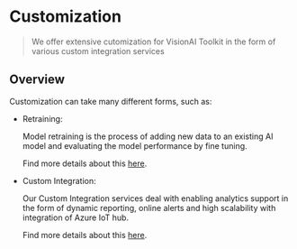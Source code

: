# Customization
> We offer extensive cutomization for VisionAI Toolkit in the form of various custom integration services

## Overview
Customization can take many different forms, such as:

- Retraining:

    Model retraining is the process of adding new data to an existing AI model and evaluating the model performance by fine tuning.
  
    Find more details about this [here](retraining.md).

- Custom Integration:

    Our Custom Integration services deal with enabling analytics support in the form of dynamic reporting, online alerts and high scalability with integration of Azure IoT hub.

    Find more details about this [here](request.md).



